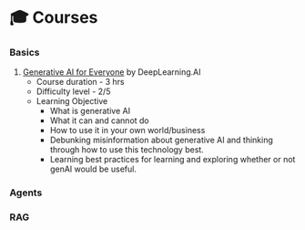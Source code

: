 # 🎓 Courses

### Basics

1. [Generative AI for Everyone](https://www.deeplearning.ai/courses/generative-ai-for-everyone/) by DeepLearning.AI
   - Course duration - 3 hrs
   - Difficulty level - 2/5
   - Learning Objective 
     - What is generative AI
     - What it can and cannot do
     - How to use it in your own world/business
     - Debunking misinformation about generative AI and thinking through how to use this technology best.
     - Learning best practices for learning and exploring whether or not genAI would be useful.


### Agents

### RAG

